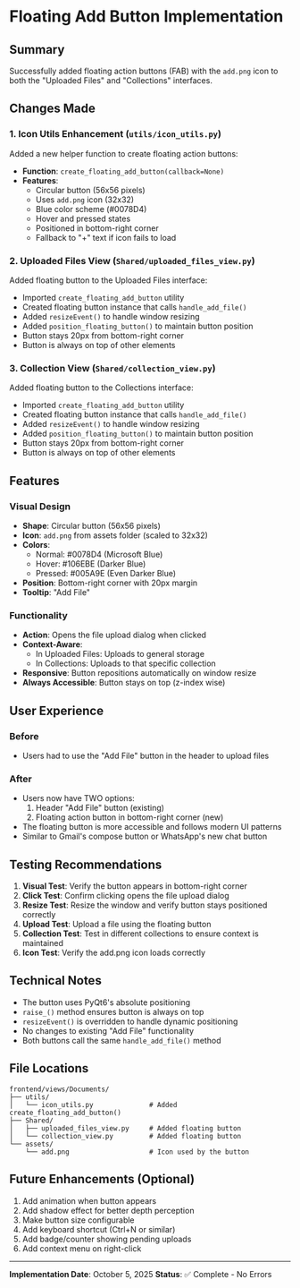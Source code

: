 # Floating Add Button Implementation

## Summary
Successfully added floating action buttons (FAB) with the `add.png` icon to both the "Uploaded Files" and "Collections" interfaces.

## Changes Made

### 1. Icon Utils Enhancement (`utils/icon_utils.py`)
Added a new helper function to create floating action buttons:
- **Function**: `create_floating_add_button(callback=None)`
- **Features**:
  - Circular button (56x56 pixels)
  - Uses `add.png` icon (32x32)
  - Blue color scheme (#0078D4)
  - Hover and pressed states
  - Positioned in bottom-right corner
  - Fallback to "+" text if icon fails to load

### 2. Uploaded Files View (`Shared/uploaded_files_view.py`)
Added floating button to the Uploaded Files interface:
- Imported `create_floating_add_button` utility
- Created floating button instance that calls `handle_add_file()`
- Added `resizeEvent()` to handle window resizing
- Added `position_floating_button()` to maintain button position
- Button stays 20px from bottom-right corner
- Button is always on top of other elements

### 3. Collection View (`Shared/collection_view.py`)
Added floating button to the Collections interface:
- Imported `create_floating_add_button` utility
- Created floating button instance that calls `handle_add_file()`
- Added `resizeEvent()` to handle window resizing
- Added `position_floating_button()` to maintain button position
- Button stays 20px from bottom-right corner
- Button is always on top of other elements

## Features

### Visual Design
- **Shape**: Circular button (56x56 pixels)
- **Icon**: `add.png` from assets folder (scaled to 32x32)
- **Colors**:
  - Normal: #0078D4 (Microsoft Blue)
  - Hover: #106EBE (Darker Blue)
  - Pressed: #005A9E (Even Darker Blue)
- **Position**: Bottom-right corner with 20px margin
- **Tooltip**: "Add File"

### Functionality
- **Action**: Opens the file upload dialog when clicked
- **Context-Aware**:
  - In Uploaded Files: Uploads to general storage
  - In Collections: Uploads to that specific collection
- **Responsive**: Button repositions automatically on window resize
- **Always Accessible**: Button stays on top (z-index wise)

## User Experience

### Before
- Users had to use the "Add File" button in the header to upload files

### After
- Users now have TWO options:
  1. Header "Add File" button (existing)
  2. Floating action button in bottom-right corner (new)
- The floating button is more accessible and follows modern UI patterns
- Similar to Gmail's compose button or WhatsApp's new chat button

## Testing Recommendations

1. **Visual Test**: Verify the button appears in bottom-right corner
2. **Click Test**: Confirm clicking opens the file upload dialog
3. **Resize Test**: Resize the window and verify button stays positioned correctly
4. **Upload Test**: Upload a file using the floating button
5. **Collection Test**: Test in different collections to ensure context is maintained
6. **Icon Test**: Verify the add.png icon loads correctly

## Technical Notes

- The button uses PyQt6's absolute positioning
- `raise_()` method ensures button is always on top
- `resizeEvent()` is overridden to handle dynamic positioning
- No changes to existing "Add File" functionality
- Both buttons call the same `handle_add_file()` method

## File Locations

```
frontend/views/Documents/
├── utils/
│   └── icon_utils.py              # Added create_floating_add_button()
├── Shared/
│   ├── uploaded_files_view.py     # Added floating button
│   └── collection_view.py         # Added floating button
└── assets/
    └── add.png                    # Icon used by the button
```

## Future Enhancements (Optional)

1. Add animation when button appears
2. Add shadow effect for better depth perception
3. Make button size configurable
4. Add keyboard shortcut (Ctrl+N or similar)
5. Add badge/counter showing pending uploads
6. Add context menu on right-click

---

**Implementation Date**: October 5, 2025
**Status**: ✅ Complete - No Errors
